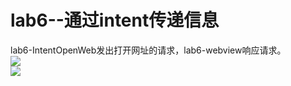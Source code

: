 lab6--通过intent传递信息
=====
lab6-IntentOpenWeb发出打开网址的请求，lab6-webview响应请求。   
![](https://github.com/mozhilei/android/tree/master/lab6/screenshot/61.gif)  
![](https://github.com/mozhilei/android/tree/master/lab6/screenshot/62.gif)  
